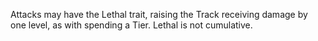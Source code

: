 Attacks may have the Lethal trait, raising the Track receiving damage by one level, as with spending a Tier. Lethal is not cumulative.